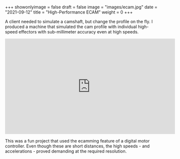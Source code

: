 +++
showonlyimage = false
draft = false
image = "images/ecam.jpg"
date = "2021-09-12"
title = "High-Performance ECAM"
weight = 0
+++

A client needed to simulate a camshaft, but change the profile on the fly. I produced a machine that simulated the cam profile with individual high-speed effectors with sub-millimeter accuracy even at high speeds. 

<!--more-->

<iframe width="560" height="315" src="https://www.youtube.com/embed/aDn9hjizzZU" title="YouTube video player" frameborder="0" allow="accelerometer; autoplay; clipboard-write; encrypted-media; gyroscope; picture-in-picture; web-share" allowfullscreen></iframe>

This was a fun project that used the ecamming feature of a digital motor controller. Even though these are short distances, the high speeds - and accelerations - proved demanding at the required resolution.